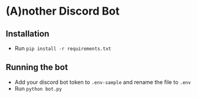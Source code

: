 # (A)nother Discord Bot

## Installation

- Run `pip install -r requirements.txt`

## Running the bot

- Add your discord bot token to `.env-sample` and rename the file to `.env`
- Run `python bot.py`